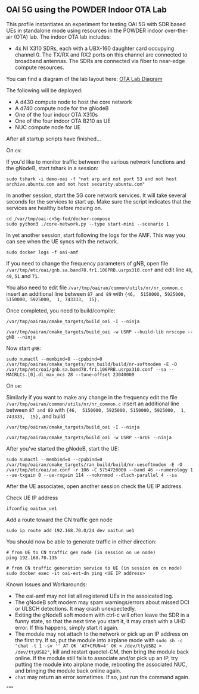 ## OAI 5G using the POWDER Indoor OTA Lab

This profile instantiates an experiment for testing OAI 5G with SDR based UEs in
standalone mode using resources in the POWDER indoor over-the-air (OTA) lab.
The indoor OTA lab includes:

- 4x NI X310 SDRs, each with a UBX-160 daughter card occupying channel 0. The
  TX/RX and RX2 ports on this channel are connected to broadband antennas. The
  SDRs are connected via fiber to near-edge compute resources.

You can find a diagram of the lab layout here: [OTA Lab
Diagram](https://gitlab.flux.utah.edu/powderrenewpublic/powder-deployment/-/raw/master/diagrams/ota-lab.png)

The following will be deployed:

- A d430 compute node to host the core network
- A d740 compute node for the gNodeB
- One of the four indoor OTA X310s
- One of the four indoor OTA B210 as UE
- NUC compute node for UE

After all startup scripts have finished...

On `cn`:

If you'd like to monitor traffic between the various network functions and the
gNodeB, start tshark in a session:

```
sudo tshark -i demo-oai -f "not arp and not port 53 and not host archive.ubuntu.com and not host security.ubuntu.com"
```

In another session, start the 5G core network services. It will take several
seconds for the services to start up. Make sure the script indicates that the
services are healthy before moving on.

```
cd /var/tmp/oai-cn5g-fed/docker-compose
sudo python3 ./core-network.py --type start-mini --scenario 1
```

In yet another session, start following the logs for the AMF. This way you can
see when the UE syncs with the network.

```
sudo docker logs -f oai-amf
```

If you need to change the frequency parameters of gNB, open file `/var/tmp/etc/oai/gnb.sa.band78.fr1.106PRB.usrpx310.conf` and edit line `48`, `49`, `51` and `71`.

You also need to edit file `/var/tmp/oairan/common/utils/nr/nr_common.c` insert an additional line between `87 and 89` with `{46,  5150000, 5925000, 5150000, 5925000,  1, 743333,  15},`

Once completed, you need to build/compile:

```
/var/tmp/oairan/cmake_targets/build_oai -I --ninja

/var/tmp/oairan/cmake_targets/build_oai -w USRP --build-lib nrscope --gNB --ninja
```

Now start `gNB`:

```
sudo numactl --membind=0 --cpubind=0 /var/tmp/oairan/cmake_targets/ran_build/build/nr-softmodem -E -O /var/tmp/etc/oai/gnb.sa.band78.fr1.106PRB.usrpx310.conf --sa --MACRLCs.[0].dl_max_mcs 28 --tune-offset 23040000
```

On `ue`:

Similarly if you want to make any change in the frequency edit the file `/var/tmp/oairan/common/utils/nr/nr_common.c` insert an additional line between `87 and 89` with `{46,  5150000, 5925000, 5150000, 5925000,  1, 743333,  15},` and build

```
/var/tmp/oairan/cmake_targets/build_oai -I --ninja

/var/tmp/oairan/cmake_targets/build_oai -w USRP --nrUE --ninja 
```


After you've started the gNodeB, start the UE:

```
sudo numactl --membind=0 --cpubind=0 /var/tmp/oairan/cmake_targets/ran_build/build/nr-uesoftmodem -E -O /var/tmp/etc/oai/ue.conf -r 106 -C 5754720000 --band 46 --numerology 1 --ue-txgain 0 --ue-rxgain 114 --nokrnmod --dlsch-parallel 4 --sa
```

After the UE associates, open another session check the UE IP address.

Check UE IP address
```
ifconfig oaitun_ue1
```
Add a route toward the CN traffic gen node
```
sudo ip route add 192.168.70.0/24 dev oaitun_ue1
```

You should now be able to generate traffic in either direction:

```
# from UE to CN traffic gen node (in session on ue node)
ping 192.168.70.135

# from CN traffic generation service to UE (in session on cn node)
sudo docker exec -it oai-ext-dn ping <UE IP address>
```


Known Issues and Workarounds:

- The oai-amf may not list all registered UEs in the assoicated log.
- The gNodeB soft modem may spam warnings/errors about missed DCI or ULSCH
  detections. It may crash unexpectedly.
- Exiting the gNodeB soft modem with ctrl-c will often leave the SDR in a funny
  state, so that the next time you start it, it may crash with a UHD error. If
  this happens, simply start it again.
- The module may not attach to the network or pick up an IP address on the first
  try. If so, put the module into airplane mode with `sudo sh -c "chat -t 1 -sv ''
  AT OK 'AT+CFUN=4' OK < /dev/ttyUSB2 > /dev/ttyUSB2"`, kill and restart
  quectel-CM, then bring the module back online. If the module still fails to
  associate and/or pick up an IP, try putting the module into airplane mode,
  rebooting the associated NUC, and bringing the module back online again.
- `chat` may return an error sometimes. If so, just run the command again.

"""


